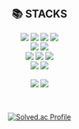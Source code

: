 <div align=center> 
  <h2>📚 STACKS</h2>
  <img src="https://img.shields.io/badge/go-00ADD8?style=for-the-badge&logo=go&logoColor=white"> 
  <img src="https://img.shields.io/badge/java-007396?style=for-the-badge&logo=java&logoColor=white"> 
  <img src="https://img.shields.io/badge/c++-00599C?style=for-the-badge&logo=c%2B%2B&logoColor=white">
  <img src="https://img.shields.io/badge/javascript-F7DF1E?style=for-the-badge&logo=javascript&logoColor=black"> 
  <br>
  
  <img src="https://img.shields.io/badge/react-61DAFB?style=for-the-badge&logo=react&logoColor=black"> 
  <img src="https://img.shields.io/badge/node.js-339933?style=for-the-badge&logo=Node.js&logoColor=white">
  <br>

  <img src="https://img.shields.io/badge/docker-00ADD8?style=for-the-badge&logo=linux&logoColor=black"> 
  <img src="https://img.shields.io/badge/amazonaws-232F3E?style=for-the-badge&logo=amazonaws&logoColor=white"> 
  <img src="https://img.shields.io/badge/kubernetes-326CE5?style=for-the-badge&logo=kubernetes&logoColor=white"> 
  <br>
  
  <img src="https://img.shields.io/badge/github-181717?style=for-the-badge&logo=github&logoColor=white">
  <img src="https://img.shields.io/badge/git-F05032?style=for-the-badge&logo=git&logoColor=white">
  <br><br>

  

</div>

<div align="center">
  <img src ="https://github-readme-stats.vercel.app/api?username=yugyeongh&show_icons=true&count_private=true&theme=merko&hide_border=true&bg_color=00000000">
  <img src ="https://github-readme-stats.vercel.app/api/top-langs/?username=yugyeongh&layout=compact&hide_border=true&theme=merko&bg_color=00000000&langs_count=8">

  <br><br>
  [![Solved.ac Profile](http://mazassumnida.wtf/api/v2/generate_badge?boj=mipy27)](https://solved.ac/mipy27/)
</div>





